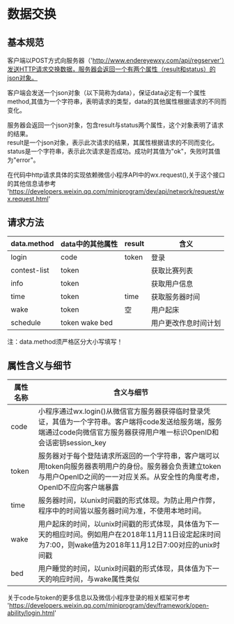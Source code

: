 # 数据交换 #
## 基本规范 ##
客户端以POST方式向服务器（'http://www.endereyewxy.com/api/regserver'）发送HTTP请求交换数据，服务器会返回一个有两个属性（result和status）的json对象。  

客户端会发送一个json对象（以下简称为data），保证data必定有一个属性method,其值为一个字符串，表明请求的类型，data的其他属性根据请求的不同而变化。

服务器会返回一个json对象，包含result与status两个属性，这个对象表明了请求的结果。  
result是一个json对象，表示此次请求的结果，其属性根据请求的不同而变化。  
status是一个字符串，表示此次请求是否成功。成功时其值为"ok"，失败时其值为"error"。  

在代码中http请求具体的实现依赖微信小程序API中的wx.request(),关于这个接口的其他信息请参考   'https://developers.weixin.qq.com/miniprogram/dev/api/network/request/wx.request.html'

## 请求方法 ##
| data.method | data中的其他属性 | result | 含义 |
| ------ | ------ | ------ | ------ |
| login | code | token | 登录 |
| contest-list | token |  | 获取比赛列表 |
| info | token || 获取用户信息 |
| time | token | time | 获取服务器时间 |
| wake | token | 空 | 用户起床 |
| schedule | token wake bed|| 用户更改作息时间计划 |

注：data.method须严格区分大小写填写！
## 属性含义与细节 ## 
| 属性名称 | 含义与细节 |
| ------ | ------ |
| code | 小程序通过wx.login()从微信官方服务器获得临时登录凭证，其值为一个字符串。客户端将code发送给服务端，服务端通过code向微信官方服务器获得用户唯一标识OpenID和会话密钥session_key|
| token | 服务器对于每个登陆请求所返回的一个字符串，客户端可以用token向服务器表明用户的身份。服务器会负责建立token与用户OpenID之间的一一对应关系。从安全性的角度考虑，OpenID不应向客户端暴露|
| time | 服务器时间，以unix时间戳的形式体现。为防止用户作弊，程序中的时间皆以服务器时间为准，不使用本地时间。|
| wake | 用户起床的时间，以unix时间戳的形式体现，具体值为下一天的相应时间。例如用户在2018年11月11日设定起床时间为7:00，则wake值为2018年11月12日7:00对应的unix时间戳|
| bed | 用户睡觉的时间，以unix时间戳的形式体现，具体值为下一天的响应时间，与wake属性类似|

关于code与token的更多信息以及微信小程序登录的相关框架可参考
'https://developers.weixin.qq.com/miniprogram/dev/framework/open-ability/login.html'